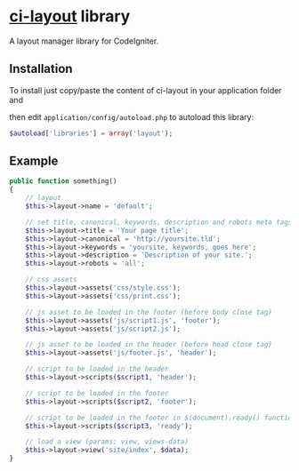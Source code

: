 # [ci-layout](http://roumen.me/projects/ci-layout) library

A layout manager library for CodeIgniter.

## Installation

To install just copy/paste the content of ci-layout in your application folder and

then edit ``application/config/autoload.php`` to autoload this library:

```php
$autoload['libraries'] = array('layout');
```

## Example

```php
public function something()
{
    // layout
    $this->layout->name = 'default';

    // set title, canonical, keywords, description and robots meta tags for this action
    $this->layout->title = 'Your page title';
    $this->layout->canonical = 'http://yoursite.tld';
    $this->layout->keywords = 'yoursite, keywords, goes here';
    $this->layout->description = 'Description of your site.';
    $this->layout->robots = 'all';

    // css assets
    $this->layout->assets('css/style.css');
    $this->layout->assets('css/print.css');

    // js asset to be loaded in the footer (before body close tag)
    $this->layout->assets('js/script1.js', 'footer');
    $this->layout->assets('js/script2.js');

    // js asset to be loaded in the header (before head close tag)
    $this->layout->assets('js/footer.js', 'header');

    // script to be loaded in the header
    $this->layout->scripts($script1, 'header');

    // script to be loaded in the footer
    $this->layout->scripts($script2, 'footer');

    // script to be loaded in the footer in $(document).ready() function
    $this->layout->scripts($script3, 'ready');

    // load a view (params: view, views-data)
    $this->layout->view('site/index', $data);
}
```